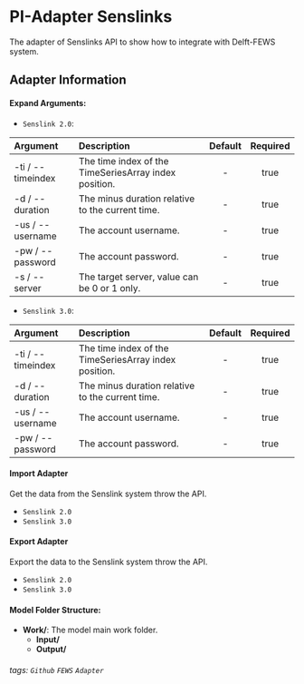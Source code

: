 # PI-Adapter Senslinks
The adapter of Senslinks API to show how to integrate with Delft-FEWS system.

## Adapter Information

#### Expand Arguments:
- `Senslink 2.0`:

| Argument | Description | Default | Required |
|:------ |:----------- |:-----------:|:-----------:|
| -ti / --timeindex | The time index of the TimeSeriesArray index position. | - | true |
| -d / --duration | The minus duration relative to the current time. | - | true |
| -us / --username | The account username. | - | true |
| -pw / --password | The account password. | - | true |
| -s / --server | The target server, value can be 0 or 1 only. | - | true |
  
- `Senslink 3.0`:

| Argument | Description | Default | Required |
|:------ |:----------- |:-----------:|:-----------:|
| -ti / --timeindex | The time index of the TimeSeriesArray index position. | - | true |
| -d / --duration | The minus duration relative to the current time. | - | true |
| -us / --username | The account username. | - | true |
| -pw / --password | The account password. | - | true |

#### Import Adapter
Get the data from the Senslink system throw the API.
- `Senslink 2.0`
- `Senslink 3.0`

#### Export Adapter
Export the data to the Senslink system throw the API.
- `Senslink 2.0`
- `Senslink 3.0`

#### Model Folder Structure:
- **Work/**: The model main work folder.
  - **Input/**
  - **Output/**

###### tags: `Github` `FEWS` `Adapter`